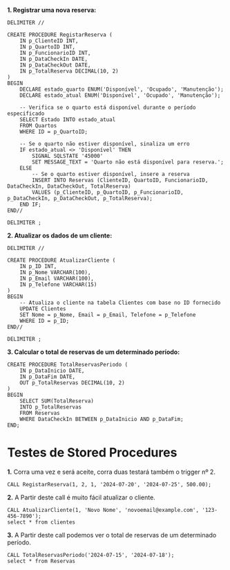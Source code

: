 **1. Registrar uma nova reserva:**

```
DELIMITER //

CREATE PROCEDURE RegistarReserva (
    IN p_ClienteID INT,
    IN p_QuartoID INT,
    IN p_FuncionarioID INT,
    IN p_DataCheckIn DATE,
    IN p_DataCheckOut DATE,
    IN p_TotalReserva DECIMAL(10, 2)
)
BEGIN
    DECLARE estado_quarto ENUM('Disponível', 'Ocupado', 'Manutenção');
    DECLARE estado_atual ENUM('Disponível', 'Ocupado', 'Manutenção');

    -- Verifica se o quarto está disponível durante o período especificado
    SELECT Estado INTO estado_atual
    FROM Quartos
    WHERE ID = p_QuartoID;

    -- Se o quarto não estiver disponível, sinaliza um erro
    IF estado_atual <> 'Disponível' THEN
        SIGNAL SQLSTATE '45000'
        SET MESSAGE_TEXT = 'Quarto não está disponível para reserva.';
    ELSE
        -- Se o quarto estiver disponível, insere a reserva
        INSERT INTO Reservas (ClienteID, QuartoID, FuncionarioID, DataCheckIn, DataCheckOut, TotalReserva)
        VALUES (p_ClienteID, p_QuartoID, p_FuncionarioID, p_DataCheckIn, p_DataCheckOut, p_TotalReserva);
    END IF;
END//

DELIMITER ;
```

**2. Atualizar os dados de um cliente:**

```
DELIMITER //

CREATE PROCEDURE AtualizarCliente (
    IN p_ID INT,
    IN p_Nome VARCHAR(100),
    IN p_Email VARCHAR(100),
    IN p_Telefone VARCHAR(15)
)
BEGIN
    -- Atualiza o cliente na tabela Clientes com base no ID fornecido
    UPDATE Clientes 
    SET Nome = p_Nome, Email = p_Email, Telefone = p_Telefone 
    WHERE ID = p_ID;
END//

DELIMITER ;

```

**3. Calcular o total de reservas de um determinado período:**

```
CREATE PROCEDURE TotalReservasPeriodo (
    IN p_DataInicio DATE,
    IN p_DataFim DATE,
    OUT p_TotalReservas DECIMAL(10, 2)
)
BEGIN
    SELECT SUM(TotalReserva) 
    INTO p_TotalReservas 
    FROM Reservas 
    WHERE DataCheckIn BETWEEN p_DataInicio AND p_DataFim;
END;
```


# Testes de Stored Procedures

**1.**
Corra uma vez e será aceite, corra duas testará também o trigger nº 2.
```
CALL RegistarReserva(1, 2, 1, '2024-07-20', '2024-07-25', 500.00);
```


**2.**
A Partir deste call é muito fácil atualizar o cliente.
```
CALL AtualizarCliente(1, 'Novo Nome', 'novoemail@example.com', '123-456-7890');
select * from clientes
```

**3.**
A Partir deste call podemos ver o total de reservas de um determinado período.
```
CALL TotalReservasPeriodo('2024-07-15', '2024-07-18');
select * from Reservas
```

